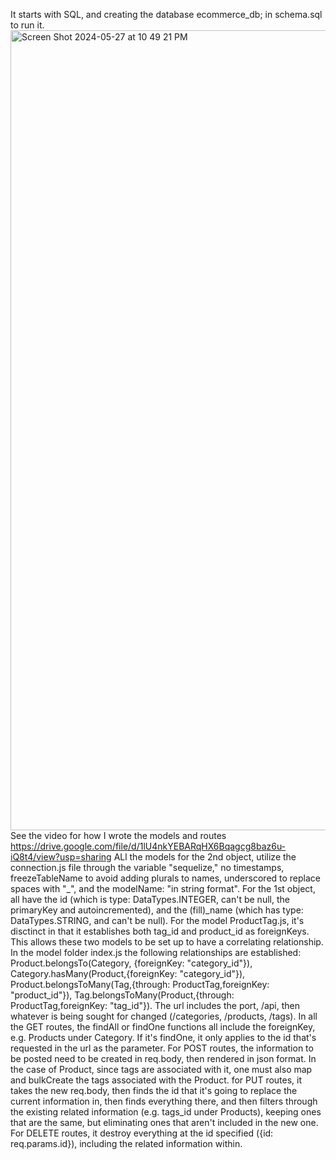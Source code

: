 It starts with SQL, and creating the database ecommerce_db; in schema.sql to run it.
<img width="1280" alt="Screen Shot 2024-05-27 at 10 49 21 PM" src="https://github.com/calvinyueWillTry/Commerce_Online_Selection_Program/assets/158237430/9705ea3c-9ce6-4245-8b80-5abf8d9d4384">
See the video for how I wrote the models and routes
https://drive.google.com/file/d/1lU4nkYEBARqHX6Bqagcg8baz6u-iQ8t4/view?usp=sharing
ALl the models for the 2nd object, utilize the connection.js file through the variable "sequelize," no timestamps, freezeTableName to avoid adding plurals to names, underscored to replace spaces with "_", and the modelName: "in string format".
For the 1st object, all have the id (which is type: DataTypes.INTEGER, can't be null, the primaryKey and autoincremented), and the (fill)_name (which has type: DataTypes.STRING, and can't be null).
For the model ProductTag.js, it's disctinct in that it establishes both tag_id and product_id as foreignKeys. This allows these two models to be set up to have a correlating relationship.
In the model folder index.js the following relationships are established:
Product.belongsTo(Category, {foreignKey: "category_id"}), Category.hasMany(Product,{foreignKey: "category_id"}), Product.belongsToMany(Tag,{through: ProductTag,foreignKey: "product_id"}), Tag.belongsToMany(Product,{through: ProductTag,foreignKey: "tag_id"}).
The url includes the port, /api, then whatever is being sought for changed (/categories, /products, /tags).
In all the GET routes, the findAll or findOne functions all include the foreignKey, e.g. Products under Category. If it's findOne, it only applies to the id that's requested in the url as the parameter.
For POST routes, the information to be posted need to be created in req.body, then rendered in json format. In the case of Product, since tags are associated with it, one must also map and bulkCreate the tags associated with the Product.
for PUT routes, it takes the new req.body, then finds the id that it's going to replace the current information in, then finds everything there, and then filters through the existing related information (e.g. tags_id under Products), keeping ones that are the same, but eliminating ones that aren't included in the new one.
For DELETE routes, it destroy everything at the id specified ({id: req.params.id}), including the related information within.
